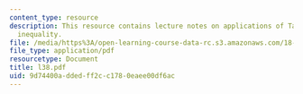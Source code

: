 ```yaml
---
content_type: resource
description: This resource contains lecture notes on applications of Talagrand?s concentration
  inequality.
file: /media/https%3A/open-learning-course-data-rc.s3.amazonaws.com/18-465-topics-in-statistics-statistical-learning-theory-spring-2007/9d74400addedff2cc1780eaee00df6ac_l38.pdf
file_type: application/pdf
resourcetype: Document
title: l38.pdf
uid: 9d74400a-dded-ff2c-c178-0eaee00df6ac
---
```

